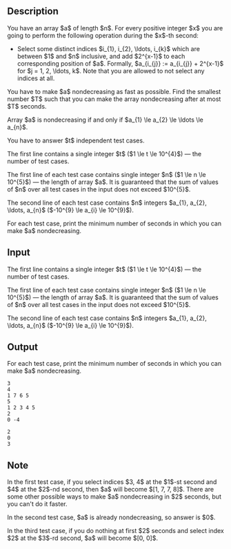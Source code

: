 ## Description

<div><p>You have an array $a$ of length $n$. For every positive integer $x$ you are going to perform the following operation during the $x$-th second:</p><ul> <li> Select some distinct indices $i_{1}, i_{2}, \ldots, i_{k}$ which are between $1$ and $n$ inclusive, and add $2^{x-1}$ to each corresponding position of $a$. Formally, $a_{i_{j}} := a_{i_{j}} + 2^{x-1}$ for $j = 1, 2, \ldots, k$. <span class="tex-font-style-bf">Note that you are allowed to not select any indices at all.</span> </li></ul><p>You have to make $a$ nondecreasing as fast as possible. Find the smallest number $T$ such that you can make the array nondecreasing after at most $T$ seconds.</p><p>Array $a$ is nondecreasing if and only if $a_{1} \le a_{2} \le \ldots \le a_{n}$.</p><p>You have to answer $t$ independent test cases.</p></div><div class="input-specification"><p>The first line contains a single integer $t$ ($1 \le t \le 10^{4}$)&nbsp;— the number of test cases.</p><p>The first line of each test case contains single integer $n$ ($1 \le n \le 10^{5}$)&nbsp;— the length of array $a$. It is guaranteed that the sum of values of $n$ over all test cases in the input does not exceed $10^{5}$.</p><p>The second line of each test case contains $n$ integers $a_{1}, a_{2}, \ldots, a_{n}$ ($-10^{9} \le a_{i} \le 10^{9}$).</p></div><div class="output-specification"><p>For each test case, print the minimum number of seconds in which you can make $a$ nondecreasing.</p></div>

## Input

<p>The first line contains a single integer $t$ ($1 \le t \le 10^{4}$)&nbsp;— the number of test cases.</p><p>The first line of each test case contains single integer $n$ ($1 \le n \le 10^{5}$)&nbsp;— the length of array $a$. It is guaranteed that the sum of values of $n$ over all test cases in the input does not exceed $10^{5}$.</p><p>The second line of each test case contains $n$ integers $a_{1}, a_{2}, \ldots, a_{n}$ ($-10^{9} \le a_{i} \le 10^{9}$).</p>

## Output

<p>For each test case, print the minimum number of seconds in which you can make $a$ nondecreasing.</p>





```input1
3
4
1 7 6 5
5
1 2 3 4 5
2
0 -4
```




```output1
2
0
3
```



## Note

<p>In the first test case, if you select indices $3, 4$ at the $1$-st second and $4$ at the $2$-nd second, then $a$ will become $[1, 7, 7, 8]$. There are some other possible ways to make $a$ nondecreasing in $2$ seconds, but you can't do it faster.</p><p>In the second test case, $a$ is already nondecreasing, so answer is $0$.</p><p>In the third test case, if you do nothing at first $2$ seconds and select index $2$ at the $3$-rd second, $a$ will become $[0, 0]$.</p>
